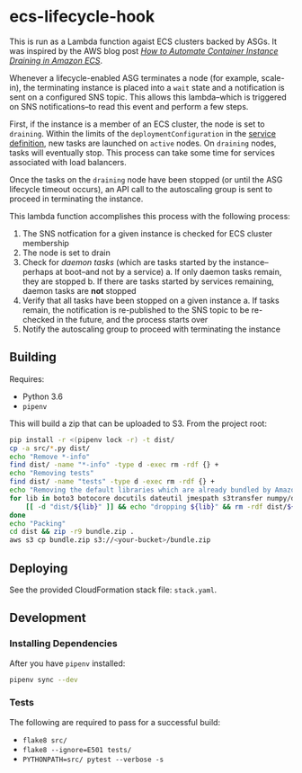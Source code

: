 # ecs-lifecycle-hook

This is run as a Lambda function agaist ECS clusters backed by ASGs.  It was inspired by the AWS blog post *[How to Automate Container Instance Draining in Amazon ECS](https://aws.amazon.com/blogs/compute/how-to-automate-container-instance-draining-in-amazon-ecs/)*.

Whenever a lifecycle-enabled ASG terminates a node (for example, scale-in), the terminating instance is placed into a `wait` state and a notification is sent on a configured SNS topic.  This allows this lambda–which is triggered on SNS notifications–to read this event and perform a few steps.

First, if the instance is a member of an ECS cluster, the node is set to `draining`.  Within the limits of the `deploymentConfiguration` in the [service definition](https://docs.aws.amazon.com/AmazonECS/latest/developerguide/service_definition_parameters.html), new tasks are launched on `active` nodes. On `draining` nodes, tasks will eventually stop. This process can take some time for services associated with load balancers.

Once the tasks on the `draining` node have been stopped (or until the ASG lifecycle timeout occurs), an API call to the autoscaling group is sent to proceed in terminating the instance. 

This lambda function accomplishes this process with the following process:

1. The SNS notfication for a given instance is checked for ECS cluster membership
1. The node is set to drain
1. Check for *daemon tasks* (which are tasks started by the instance–perhaps at boot–and not by a service)
    a. If only daemon tasks remain, they are stopped
    b. If there are tasks started by services remaining, daemon tasks are **not** stopped
1. Verify that all tasks have been stopped on a given instance
    a. If tasks remain, the notification is re-published to the SNS topic to be re-checked in the future, and the process starts over
1. Notify the autoscaling group to proceed with terminating the instance

## Building

Requires:

* Python 3.6
* `pipenv`

This will build a zip that can be uploaded to S3.  From the project root:

```bash
pip install -r <(pipenv lock -r) -t dist/
cp -a src/*.py dist/
echo "Remove *-info"
find dist/ -name "*-info" -type d -exec rm -rdf {} +
echo "Removing tests"
find dist/ -name "tests" -type d -exec rm -rdf {} +
echo "Removing the default libraries which are already bundled by Amazon"
for lib in boto3 botocore docutils dateutil jmespath s3transfer numpy/doc urllib3; do \
    [[ -d "dist/${lib}" ]] && echo "dropping ${lib}" && rm -rdf dist/${lib}; \
done
echo "Packing"
cd dist && zip -r9 bundle.zip .
aws s3 cp bundle.zip s3://<your-bucket>/bundle.zip
```

## Deploying

See the provided CloudFormation stack file: `stack.yaml`.

## Development

### Installing Dependencies

After you have `pipenv` installed:

```bash
pipenv sync --dev
```

### Tests

The following are required to pass for a successful build:

* `flake8 src/`
* `flake8 --ignore=E501 tests/`
* `PYTHONPATH=src/ pytest --verbose -s`
